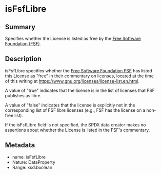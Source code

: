<!-- Automatically generated by spec-parser v2.0.0 on 2023-12-27T15:02:03.969017+00:00 -->
<!-- SPDX-License-Identifier: Community-Spec-1.0 -->

# isFsfLibre

## Summary

Specifies whether the License is listed as free by the
[Free Software Foundation (FSF)](https://fsf.org).


## Description

isFsfLibre specifies whether the [Free Software Foundation FSF](https://fsf.org)
has listed this License as "free" in their commentary on licenses, located at
the time of this writing at https://www.gnu.org/licenses/license-list.en.html.

A value of "true" indicates that the license is in the list of licenses that FSF publishes as libre.

A value of "false" indicates that the license is explicitly not in the corresponding list of FSF libre licenses (e.g., FSF has the license on a non-free list).

If the isFsfLibre field is not specified, the SPDX data creator makes no
assertions about whether the License is listed in the FSF's commentary.


## Metadata

- name: isFsfLibre
- Nature: DataProperty
- Range: xsd:boolean




